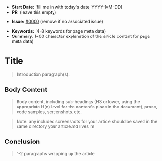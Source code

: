 * **Start Date:** (fill me in with today's date, YYYY-MM-DD)
* **PR:** (leave this empty)
<!--lint disable nodejs-links-->
* **Issue:** [#0000](link-to-issue) (remove if no associated issue)
<!--lint enable nodejs-links-->
* **Keywords:** (4-8 keywords for page meta data)
* **Summary:** (~60 character explanation of the article content for page meta data)

# Title


> Introduction paragraph(s).

## Body Content

> Body content, including sub-headings (H3 or lower, using the appropriate H(n) level for the content's place in the document), prose, code samples, screenshots, etc.

> Note: any included screenshots for your article should be saved in the same directory your article.md lives in!

## Conclusion

> 1-2 paragraphs wrapping up the article

